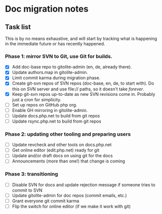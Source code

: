 # Doc migration notes

## Task list

This is by no means exhaustive, and will start by tracking what is happening in the immediate future or has recently happened.

### Phase 1: mirror SVN to Git, use Git for builds.

* [x] Add doc-base repo to gitolite-admin (en, de, already there).
* [x] Update authors.map in gitolite-admin.
* [x] Limit commit karma during migration phase.
* [x] Create git-svn repos of SVN repos (doc-base, en, de, to start with).
  Do this on SVN server and use file:// paths, so it doesn't take *forever*.
* [x] Keep git-svn repos up-to-date as new SVN revisions come in.
  Probably just a cron for simplicity.
* [ ] Set up repos on GitHub php org.
* [ ] Enable GH mirroring in gitolite-admin.
* [ ] Update docs.php.net to build from git repos
* [ ] Update rsync.php.net to build from git repos

### Phase 2: updating other tooling and preparing users

* [ ] Update revcheck and other tools on docs.php.net
* [ ] Get online editor (edit.php.net) ready for git
* [ ] Update and/or draft docs on using git for the docs
* [ ] Announcements (more than one!) that change is coming

### Phase 3: transitioning

* [ ] Disable SVN for docs and update rejection message if someone tries to commit to SVN
* [ ] Update gitolite-admin for doc repos (commit emails, etc.)
* [ ] Grant everyone git commit karma
* [ ] Flip the switch for online editor (if we make it work with git)
